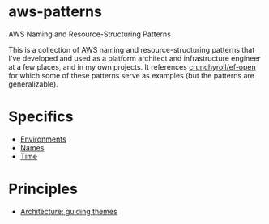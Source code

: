 # aws-patterns
AWS Naming and Resource-Structuring Patterns

This is a collection of AWS naming and resource-structuring patterns that I've developed and used as a platform architect and infrastructure engineer at a few places, and in my own projects. It references [crunchyroll/ef-open](https://github.com/crunchyroll/ef-open) for which some of these patterns serve as examples (but the patterns are generalizable).

# Specifics
- [Environments](./environments.md)
- [Names](./names.md)
- [Time](./time.md)

# Principles
- [Architecture: guiding themes](./guiding_themes.md)

